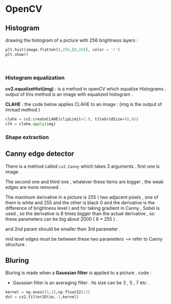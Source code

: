 # OpenCV

## Histogram

drawing the histogram of a picture with 256 brightness layers : 

```python
plt.hist(image.flatten(),256,[0,256], color = 'r')
plt.show()
```

<br />

### Histogram equalization

**cv2.equalizeHist(img)** : is a method in openCV which equalize Histograms . output of this method 
is an image with equalized histogram . 

**CLAHE** : the code below applies CLAHE to an image :
(img is the output of imread method )
```python
clahe = cv2.createCLAHE(clipLimit=2.0, tileGridSize=(8,8))
clh = clahe.apply(img)
```

### Shape extraction 

## Canny edge detector 

There is a method called `cv2.Canny` which takes 3 arguments . first one is image . 

The second one and third one , whatever these items are bigger , the weak edges are more removed . 

The maximum derivative in a picture is 255 ( two adjacent pixels , one of them is white and 255 and the other is black 0 and the derivative is the difference of brightness level ) and for taking gradient in Canny , Sobel is used , so the derivative is 8 times bigger than the actual derivative , so these parameters can be big about 2000 ( 8 * 255 ) . 

and 2nd param should be smaller than 3rd parameter . 

mid level edges must be between these two parameters --> refer to Canny structure . 

## Bluring

Bluring is made when a **Gaussian filter** is applied to a picture . code : 

* Gaussian filter is an averaging filter . Its size can be 3 , 5 , 7 etc . 

```python
kernel = np.ones((5,5),np.float32)/25
dst = cv2.filter2D(im,-1,kernel)
```